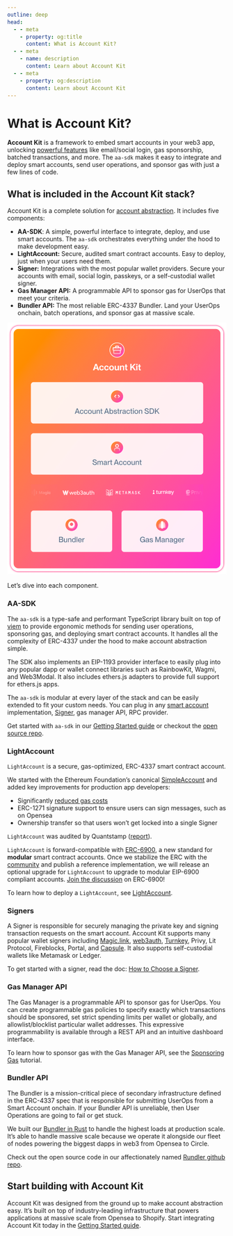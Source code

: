 ```yaml
---
outline: deep
head:
  - - meta
    - property: og:title
      content: What is Account Kit?
  - - meta
    - name: description
      content: Learn about Account Kit
  - - meta
    - property: og:description
      content: Learn about Account Kit
---
```


# What is Account Kit?

**Account Kit** is a framework to embed smart accounts in your web3 app, unlocking [powerful features](/getting-started) like email/social login, gas sponsorship, batched transactions, and more. The `aa-sdk` makes it easy to integrate and deploy smart accounts, send user operations, and sponsor gas with just a few lines of code.

## What is included in the Account Kit stack?

Account Kit is a complete solution for [account abstraction](https://www.alchemy.com/overviews/what-is-account-abstraction). It includes five components:

- **AA-SDK**: A simple, powerful interface to integrate, deploy, and use smart accounts. The `aa-sdk` orchestrates everything under the hood to make development easy.
- **LightAccount:** Secure, audited smart contract accounts. Easy to deploy, just when your users need them.
- **Signer:** Integrations with the most popular wallet providers. Secure your accounts with email, social login, passkeys, or a self-custodial wallet signer.
- **Gas Manager API:** A programmable API to sponsor gas for UserOps that meet your criteria.
- **Bundler API:** The most reliable ERC-4337 Bundler. Land your UserOps onchain, batch operations, and sponsor gas at massive scale.

![Account Kit Overview](./assets/images/account-kit-overview.png)

Let’s dive into each component.

### AA-SDK

The `aa-sdk` is a type-safe and performant TypeScript library built on top of [viem](https://viem.sh/) to provide ergonomic methods for sending user operations, sponsoring gas, and deploying smart contract accounts. It handles all the complexity of ERC-4337 under the hood to make account abstraction simple.

The SDK also implements an EIP-1193 provider interface to easily plug into any popular dapp or wallet connect libraries such as RainbowKit, Wagmi, and Web3Modal. It also includes ethers.js adapters to provide full support for ethers.js apps.

The `aa-sdk` is modular at every layer of the stack and can be easily extended to fit your custom needs. You can plug in any [smart account](/smart-accounts/accounts/using-your-own) implementation, [Signer](/smart-accounts/signers/overview), gas manager API, RPC provider.

Get started with `aa-sdk` in our [Getting Started guide](/getting-started) or checkout the [open source repo](https://github.com/alchemyplatform/aa-sdk).

### LightAccount

`LightAccount` is a secure, gas-optimized, ERC-4337 smart contract account.

We started with the Ethereum Foundation’s canonical [SimpleAccount](https://github.com/eth-infinitism/account-abstraction/blob/develop/contracts/samples/SimpleAccount.sol) and added key improvements for production app developers:

- Significantly [reduced gas costs](/smart-accounts/accounts/overview#benchmarks)
- ERC-1271 signature support to ensure users can sign messages, such as on Opensea
- Ownership transfer so that users won’t get locked into a single Signer

`LightAccount` was audited by Quantstamp ([report](https://github.com/alchemyplatform/light-account/blob/main/Quantstamp-Audit.pdf)).

`LightAccount` is forward-compatible with [ERC-6900](https://eips.ethereum.org/EIPS/eip-6900), a new standard for **modular** smart contract accounts. Once we stabilize the ERC with the [community](https://ethereum-magicians.org/t/erc-6900-modular-smart-contract-accounts-and-plugins/13885/35) and publish a reference implementation, we will release an optional upgrade for `LightAccount` to upgrade to modular EIP-6900 compliant accounts. [Join the discussion](https://ethereum-magicians.org/t/erc-6900-modular-smart-contract-accounts-and-plugins/13885/35) on ERC-6900!

To learn how to deploy a `LightAccount`, see [LightAccount](/smart-accounts/accounts/light-account).

### Signers

A Signer is responsible for securely managing the private key and signing transaction requests on the smart account. Account Kit supports many popular wallet signers including [Magic.link](/smart-accounts/signers/magic-link), [web3auth](/smart-accounts/signers/magic-link), [Turnkey](/smart-accounts/signers/turnkey), Privy, Lit Protocol, Fireblocks, Portal, and [Capsule](/smart-accounts/signers/capsule). It also supports self-custodial wallets like Metamask or Ledger.

To get started with a signer, read the doc: [How to Choose a Signer](/smart-accounts/signers/overview).

### Gas Manager API

The Gas Manager is a programmable API to sponsor gas for UserOps. You can create programmable gas policies to specify exactly which transactions should be sponsored, set strict spending limits per wallet or globally, and allowlist/blocklist particular wallet addresses. This expressive programmability is available through a REST API and an intuitive dashboard interface.

To learn how to sponsor gas with the Gas Manager API, see the [Sponsoring Gas](/smart-accounts/sponsoring-gas) tutorial.

### Bundler API

The Bundler is a mission-critical piece of secondary infrastructure defined in the ERC-4337 spec that is responsible for submitting UserOps from a Smart Account onchain. If your Bundler API is unreliable, then User Operations are going to fail or get stuck.

We built our [Bundler in Rust](https://www.alchemy.com/blog/open-sourcing-rundler) to handle the highest loads at production scale. It’s able to handle massive scale because we operate it alongside our fleet of nodes powering the biggest dapps in web3 from Opensea to Circle.

Check out the open source code in our affectionately named [Rundler github repo](https://github.com/alchemyplatform/rundler).

## Start building with Account Kit

Account Kit was designed from the ground up to make account abstraction easy. It’s built on top of industry-leading infrastructure that powers applications at massive scale from Opensea to Shopify. Start integrating Account Kit today in the [Getting Started guide](/getting-started).
